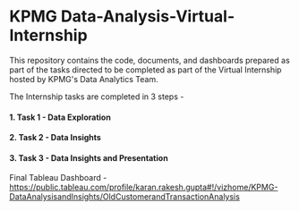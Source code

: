 # KPMG Data-Analysis-Virtual-Internship
This repository contains the code, documents, and dashboards prepared as part of the tasks directed to be completed as part of the Virtual Internship hosted by KPMG's Data Analytics Team.

The Internship tasks are completed in 3 steps - 

#### 1. Task 1 - Data Exploration
#### 2. Task 2 - Data Insights
#### 3. Task 3 - Data Insights and Presentation

Final Tableau Dashboard - https://public.tableau.com/profile/karan.rakesh.gupta#!/vizhome/KPMG-DataAnalysisandInsights/OldCustomerandTransactionAnalysis
